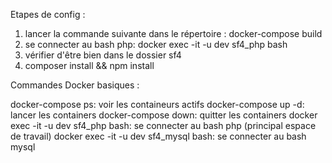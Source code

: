 Etapes de config :

1) lancer la commande suivante dans le répertoire : docker-compose build
2) se connecter au bash php: docker exec -it -u dev sf4_php bash
3) vérifier d'être bien dans le dossier sf4
4) composer install && npm install


Commandes Docker basiques :

docker-compose ps: voir les containeurs actifs
docker-compose up -d: lancer les containers
docker-compose down: quitter les containers
docker exec -it -u dev sf4_php bash: se connecter au bash php (principal espace de travail)
docker exec -it -u dev sf4_mysql bash: se connecter au bash mysql